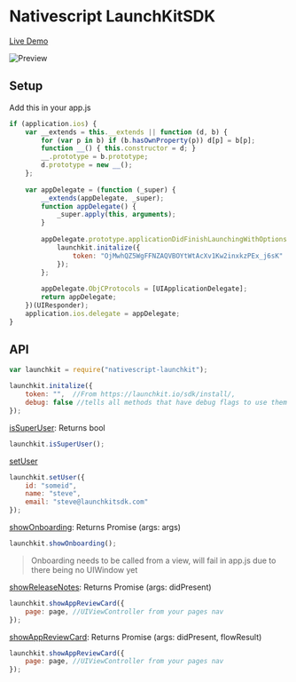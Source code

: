 # Nativescript LaunchKitSDK

[Live Demo](https://appetize.io/embed/cdakjetad96u126kdaaw89q4nw?device=iphone6s&scale=75&orientation=portrait&osVersion=9.3)

![Preview](https://github.com/sitefinitysteve/nativescript-launchkit/raw/master/sample.gif)

## Setup

Add this in your app.js
``` js
if (application.ios) {
    var __extends = this.__extends || function (d, b) {
        for (var p in b) if (b.hasOwnProperty(p)) d[p] = b[p];
        function __() { this.constructor = d; }
        __.prototype = b.prototype;
        d.prototype = new __();
    };
    
    var appDelegate = (function (_super) {
        __extends(appDelegate, _super);
        function appDelegate() {
            _super.apply(this, arguments);
        }
        
        appDelegate.prototype.applicationDidFinishLaunchingWithOptions = function (app, launchOptions) {
            launchkit.initalize({
                token: "OjMwhQZ5WgFFNZAQVBOYtWtAcXv1Kw2inxkzPEx_j6sK" 
            });
        };
        
        appDelegate.ObjCProtocols = [UIApplicationDelegate];
        return appDelegate;
    })(UIResponder);
    application.ios.delegate = appDelegate;
}
```

## API
``` js
var launchkit = require("nativescript-launchkit");
```

``` js
launchkit.initalize({
    token: "",  //From https://launchkit.io/sdk/install/,
    debug: false //tells all methods that have debug flags to use them
});
```

[isSuperUser](https://launchkit.io/sdk/super-users/): Returns bool
``` js
launchkit.isSuperUser();
```

[setUser](https://launchkit.io/sdk/super-users/)
``` js
launchkit.setUser({
    id: "someid",
    name: "steve",
    email: "steve@launchkitsdk.com"
});
```

[showOnboarding](https://launchkit.io/sdk/onboarding/): Returns Promise (args: args)
``` js
launchkit.showOnboarding();
```
> Onboarding needs to be called from a view, will fail in app.js due to there being no UIWindow yet 


[showReleaseNotes](https://launchkit.io/sdk/release-notes/): Returns Promise (args: didPresent) 
``` js
launchkit.showAppReviewCard({
    page: page, //UIViewController from your pages nav
});
```


[showAppReviewCard](https://launchkit.io/sdk/rating-prompt/): Returns Promise (args: didPresent, flowResult)
``` js
launchkit.showAppReviewCard({
    page: page, //UIViewController from your pages nav
});
```